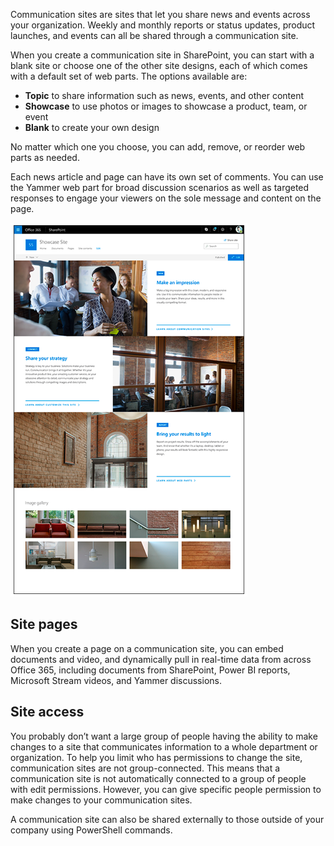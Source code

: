 Communication sites are sites that let you share news and events across your organization. Weekly and monthly reports or status updates, product launches, and events can all be shared through a communication site.

When you create a communication site in SharePoint, you can start with a blank site or choose one of the other site designs, each of which comes with a default set of web parts. The options available are:

- **Topic** to share information such as news, events, and other content
- **Showcase** to use photos or images to showcase a product, team, or event
- **Blank** to create your own design

No matter which one you choose, you can add, remove, or reorder web parts as needed.

Each news article and page can have its own set of comments. You can use the Yammer web part for broad discussion scenarios as well as targeted responses to engage your viewers on the sole message and content on the page.

![Communication site showcase example](../media/comm-site-showcase.png)

## Site pages

When you create a page on a communication site, you can embed documents and video, and dynamically pull in real-time data from across Office 365, including documents from SharePoint, Power BI reports, Microsoft Stream videos, and Yammer discussions.

## Site access

You probably don’t want a large group of people having the ability to make changes to a site that communicates information to a whole department or organization. To help you limit who has permissions to change the site, communication sites are not group-connected. This means that a communication site is not automatically connected to a group of people with edit permissions. However, you can give specific people permission to make changes to your communication sites.

A communication site can also be shared externally to those outside of your company using PowerShell commands.
